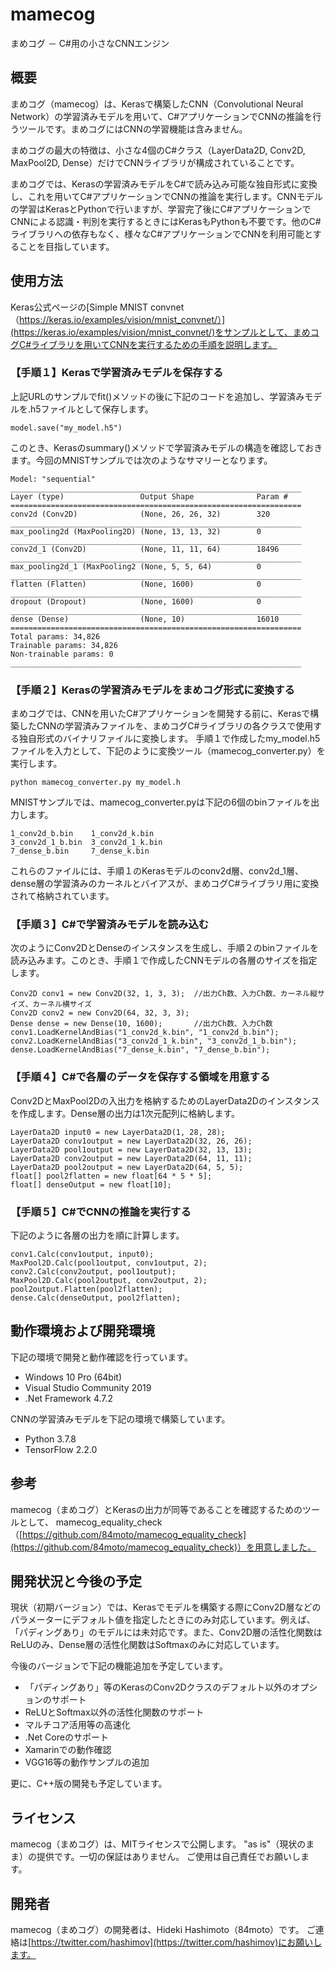# mamecog

まめコグ － C#用の小さなCNNエンジン

## 概要

まめコグ（mamecog）は、Kerasで構築したCNN（Convolutional Neural Network）の学習済みモデルを用いて、C#アプリケーションでCNNの推論を行うツールです。まめコグにはCNNの学習機能は含みません。

まめコグの最大の特徴は、小さな4個のC#クラス（LayerData2D, Conv2D, MaxPool2D, Dense）だけでCNNライブラリが構成されていることです。

まめコグでは、Kerasの学習済みモデルをC#で読み込み可能な独自形式に変換し、これを用いてC#アプリケーションでCNNの推論を実行します。CNNモデルの学習はKerasとPythonで行いますが、学習完了後にC#アプリケーションでCNNによる認識・判別を実行するときにはKerasもPythonも不要です。他のC#ライブラリへの依存もなく、様々なC#アプリケーションでCNNを利用可能とすることを目指しています。

## 使用方法

Keras公式ページの[Simple MNIST convnet（https://keras.io/examples/vision/mnist_convnet/）](https://keras.io/examples/vision/mnist_convnet/)をサンプルとして、まめコグC#ライブラリを用いてCNNを実行するための手順を説明します。

### 【手順１】Kerasで学習済みモデルを保存する

上記URLのサンプルでfit()メソッドの後に下記のコードを追加し、学習済みモデルを.h5ファイルとして保存します。

```
model.save("my_model.h5")
```

このとき、Kerasのsummary()メソッドで学習済みモデルの構造を確認しておきます。今回のMNISTサンプルでは次のようなサマリーとなります。

```
Model: "sequential"
_________________________________________________________________
Layer (type)                 Output Shape              Param #   
=================================================================
conv2d (Conv2D)              (None, 26, 26, 32)        320       
_________________________________________________________________
max_pooling2d (MaxPooling2D) (None, 13, 13, 32)        0         
_________________________________________________________________
conv2d_1 (Conv2D)            (None, 11, 11, 64)        18496     
_________________________________________________________________
max_pooling2d_1 (MaxPooling2 (None, 5, 5, 64)          0         
_________________________________________________________________
flatten (Flatten)            (None, 1600)              0         
_________________________________________________________________
dropout (Dropout)            (None, 1600)              0         
_________________________________________________________________
dense (Dense)                (None, 10)                16010     
=================================================================
Total params: 34,826
Trainable params: 34,826
Non-trainable params: 0
_________________________________________________________________
```

### 【手順２】Kerasの学習済みモデルをまめコグ形式に変換する

まめコグでは、CNNを用いたC#アプリケーションを開発する前に、Kerasで構築したCNNの学習済みファイルを、まめコグC#ライブラリの各クラスで使用する独自形式のバイナリファイルに変換します。
手順１で作成したmy_model.h5ファイルを入力として、下記のように変換ツール（mamecog_converter.py）を実行します。

```
python mamecog_converter.py my_model.h
```

MNISTサンプルでは、mamecog_converter.pyは下記の6個のbinファイルを出力します。

```
1_conv2d_b.bin    1_conv2d_k.bin
3_conv2d_1_b.bin  3_conv2d_1_k.bin
7_dense_b.bin     7_dense_k.bin
```

これらのファイルには、手順１のKerasモデルのconv2d層、conv2d_1層、dense層の学習済みのカーネルとバイアスが、まめコグC#ライブラリ用に変換されて格納されています。

### 【手順３】C#で学習済みモデルを読み込む

次のようにConv2DとDenseのインスタンスを生成し、手順２のbinファイルを読み込みます。このとき、手順１で作成したCNNモデルの各層のサイズを指定します。

```
Conv2D conv1 = new Conv2D(32, 1, 3, 3);  //出力Ch数、入力Ch数、カーネル縦サイズ、カーネル横サイズ
Conv2D conv2 = new Conv2D(64, 32, 3, 3);
Dense dense = new Dense(10, 1600);       //出力Ch数、入力Ch数
conv1.LoadKernelAndBias("1_conv2d_k.bin", "1_conv2d_b.bin");
conv2.LoadKernelAndBias("3_conv2d_1_k.bin", "3_conv2d_1_b.bin");
dense.LoadKernelAndBias("7_dense_k.bin", "7_dense_b.bin");
```

### 【手順４】C#で各層のデータを保存する領域を用意する

Conv2DとMaxPool2Dの入出力を格納するためのLayerData2Dのインスタンスを作成します。Dense層の出力は1次元配列に格納します。

```
LayerData2D input0 = new LayerData2D(1, 28, 28);
LayerData2D conv1output = new LayerData2D(32, 26, 26);
LayerData2D pool1output = new LayerData2D(32, 13, 13);
LayerData2D conv2output = new LayerData2D(64, 11, 11);
LayerData2D pool2output = new LayerData2D(64, 5, 5);
float[] pool2flatten = new float[64 * 5 * 5];
float[] denseOutput = new float[10];
```

### 【手順５】C#でCNNの推論を実行する

下記のように各層の出力を順に計算します。

```
conv1.Calc(conv1output, input0);
MaxPool2D.Calc(pool1output, conv1output, 2);
conv2.Calc(conv2output, pool1output);
MaxPool2D.Calc(pool2output, conv2output, 2);
pool2output.Flatten(pool2flatten);
dense.Calc(denseOutput, pool2flatten);
```

## 動作環境および開発環境

下記の環境で開発と動作確認を行っています。
- Windows 10 Pro (64bit)
- Visual Studio Community 2019
- .Net Framework 4.7.2

CNNの学習済みモデルを下記の環境で構築しています。
- Python 3.7.8
- TensorFlow 2.2.0

## 参考

mamecog（まめコグ）とKerasの出力が同等であることを確認するためのツールとして、
mamecog_equality_check（[https://github.com/84moto/mamecog_equality_check](https://github.com/84moto/mamecog_equality_check)）を用意しました。

## 開発状況と今後の予定

現状（初期バージョン）では、Kerasでモデルを構築する際にConv2D層などのパラメーターにデフォルト値を指定したときにのみ対応しています。例えば、「パディングあり」のモデルには未対応です。また、Conv2D層の活性化関数はReLUのみ、Dense層の活性化関数はSoftmaxのみに対応しています。

今後のバージョンで下記の機能追加を予定しています。
- 「パディングあり」等のKerasのConv2Dクラスのデフォルト以外のオプションのサポート
- ReLUとSoftmax以外の活性化関数のサポート
- マルチコア活用等の高速化
- .Net Coreのサポート
- Xamarinでの動作確認
- VGG16等の動作サンプルの追加

更に、C++版の開発も予定しています。

## ライセンス

mamecog（まめコグ）は、MITライセンスで公開します。
"as is"（現状のまま）の提供です。一切の保証はありません。
ご使用は自己責任でお願いします。

## 開発者

mamecog（まめコグ）の開発者は、Hideki Hashimoto（84moto）です。
ご連絡は[https://twitter.com/hashimov](https://twitter.com/hashimov)にお願いします。

